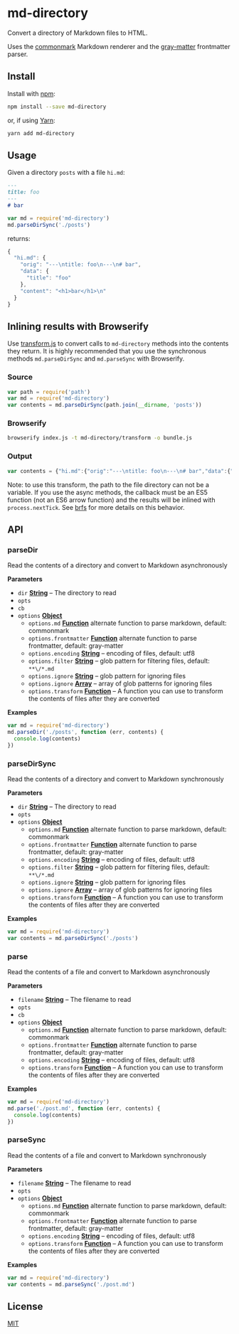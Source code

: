 # md-directory

Convert a directory of Markdown files to HTML.

Uses the [commonmark](https://github.com/jgm/commonmark.js) Markdown renderer and the [gray-matter](https://github.com/jonschlinkert/gray-matter) frontmatter parser.

## Install

Install with [npm](https://github.com/npm/npm):

```sh
npm install --save md-directory
```

or, if using [Yarn](https://github.com/yarnpkg/yarn):

```sh
yarn add md-directory
```

## Usage

Given a directory `posts` with a file `hi.md`:

```md
---
title: foo
---
# bar
```

```javascript
var md = require('md-directory')
md.parseDirSync('./posts')
```

returns:

```js
{
  "hi.md": {
    "orig": "---\ntitle: foo\n---\n# bar",
    "data": {
      "title": "foo"
    },
    "content": "<h1>bar</h1>\n"
  }
}
```

## Inlining results with Browserify

Use [transform.js](transform.js) to convert calls to `md-directory` methods into the contents they return. It is highly recommended that you use the synchronous methods `md.parseDirSync` and `md.parseSync` with Browserify.

### Source

```js
var path = require('path')
var md = require('md-directory')
var contents = md.parseDirSync(path.join(__dirname, 'posts'))
```

### Browserify

```sh
browserify index.js -t md-directory/transform -o bundle.js 
```

### Output

```js
var contents = {"hi.md":{"orig":"---\ntitle: foo\n---\n# bar","data":{"title":"foo"},"content":"<h1>bar</h1>\n"}};
```

Note: to use this transform, the path to the file directory can not be a variable. If you use the async methods, the callback must be an ES5 function (not an ES6 arrow function) and the results will be inlined with `process.nextTick`. See [brfs](https://github.com/substack/brfs#async) for more details on this behavior.

## API

<!-- Generated by documentation.js. Update this documentation by updating the source code. -->

### parseDir

Read the contents of a directory and convert to Markdown asynchronously

**Parameters**

-   `dir` **[String](https://developer.mozilla.org/en-US/docs/Web/JavaScript/Reference/Global_Objects/String)** – The directory to read
-   `opts`  
-   `cb`  
-   `options` **[Object](https://developer.mozilla.org/en-US/docs/Web/JavaScript/Reference/Global_Objects/Object)** 
    -   `options.md` **[Function](https://developer.mozilla.org/en-US/docs/Web/JavaScript/Reference/Statements/function)** alternate function to parse markdown, default: commonmark
    -   `options.frontmatter` **[Function](https://developer.mozilla.org/en-US/docs/Web/JavaScript/Reference/Statements/function)** alternate function to parse frontmatter, default: gray-matter
    -   `options.encoding` **[String](https://developer.mozilla.org/en-US/docs/Web/JavaScript/Reference/Global_Objects/String)** – encoding of files, default: utf8
    -   `options.filter` **[String](https://developer.mozilla.org/en-US/docs/Web/JavaScript/Reference/Global_Objects/String)** – glob pattern for filtering files, default: `**\/*.md`
    -   `options.ignore` **[String](https://developer.mozilla.org/en-US/docs/Web/JavaScript/Reference/Global_Objects/String)** – glob pattern for ignoring files
    -   `options.ignore` **[Array](https://developer.mozilla.org/en-US/docs/Web/JavaScript/Reference/Global_Objects/Array)** – array of glob patterns for ignoring files
    -   `options.transform` **[Function](https://developer.mozilla.org/en-US/docs/Web/JavaScript/Reference/Statements/function)** – A function you can use to transform the contents of files after they are converted

**Examples**

```javascript
var md = require('md-directory')
md.parseDir('./posts', function (err, contents) {
  console.log(contents)
})
```

### parseDirSync

Read the contents of a directory and convert to Markdown synchronously

**Parameters**

-   `dir` **[String](https://developer.mozilla.org/en-US/docs/Web/JavaScript/Reference/Global_Objects/String)** – The directory to read
-   `opts`  
-   `options` **[Object](https://developer.mozilla.org/en-US/docs/Web/JavaScript/Reference/Global_Objects/Object)** 
    -   `options.md` **[Function](https://developer.mozilla.org/en-US/docs/Web/JavaScript/Reference/Statements/function)** alternate function to parse markdown, default: commonmark
    -   `options.frontmatter` **[Function](https://developer.mozilla.org/en-US/docs/Web/JavaScript/Reference/Statements/function)** alternate function to parse frontmatter, default: gray-matter
    -   `options.encoding` **[String](https://developer.mozilla.org/en-US/docs/Web/JavaScript/Reference/Global_Objects/String)** – encoding of files, default: utf8
    -   `options.filter` **[String](https://developer.mozilla.org/en-US/docs/Web/JavaScript/Reference/Global_Objects/String)** – glob pattern for filtering files, default: `**\/*.md`
    -   `options.ignore` **[String](https://developer.mozilla.org/en-US/docs/Web/JavaScript/Reference/Global_Objects/String)** – glob pattern for ignoring files
    -   `options.ignore` **[Array](https://developer.mozilla.org/en-US/docs/Web/JavaScript/Reference/Global_Objects/Array)** – array of glob patterns for ignoring files
    -   `options.transform` **[Function](https://developer.mozilla.org/en-US/docs/Web/JavaScript/Reference/Statements/function)** – A function you can use to transform the contents of files after they are converted

**Examples**

```javascript
var md = require('md-directory')
var contents = md.parseDirSync('./posts')
```

### parse

Read the contents of a file and convert to Markdown asynchronously

**Parameters**

-   `filename` **[String](https://developer.mozilla.org/en-US/docs/Web/JavaScript/Reference/Global_Objects/String)** – The filename to read
-   `opts`  
-   `cb`  
-   `options` **[Object](https://developer.mozilla.org/en-US/docs/Web/JavaScript/Reference/Global_Objects/Object)** 
    -   `options.md` **[Function](https://developer.mozilla.org/en-US/docs/Web/JavaScript/Reference/Statements/function)** alternate function to parse markdown, default: commonmark
    -   `options.frontmatter` **[Function](https://developer.mozilla.org/en-US/docs/Web/JavaScript/Reference/Statements/function)** alternate function to parse frontmatter, default: gray-matter
    -   `options.encoding` **[String](https://developer.mozilla.org/en-US/docs/Web/JavaScript/Reference/Global_Objects/String)** – encoding of files, default: utf8
    -   `options.transform` **[Function](https://developer.mozilla.org/en-US/docs/Web/JavaScript/Reference/Statements/function)** – A function you can use to transform the contents of files after they are converted

**Examples**

```javascript
var md = require('md-directory')
md.parse('./post.md', function (err, contents) {
  console.log(contents)
})
```

### parseSync

Read the contents of a file and convert to Markdown synchronously

**Parameters**

-   `filename` **[String](https://developer.mozilla.org/en-US/docs/Web/JavaScript/Reference/Global_Objects/String)** – The filename to read
-   `opts`  
-   `options` **[Object](https://developer.mozilla.org/en-US/docs/Web/JavaScript/Reference/Global_Objects/Object)** 
    -   `options.md` **[Function](https://developer.mozilla.org/en-US/docs/Web/JavaScript/Reference/Statements/function)** alternate function to parse markdown, default: commonmark
    -   `options.frontmatter` **[Function](https://developer.mozilla.org/en-US/docs/Web/JavaScript/Reference/Statements/function)** alternate function to parse frontmatter, default: gray-matter
    -   `options.encoding` **[String](https://developer.mozilla.org/en-US/docs/Web/JavaScript/Reference/Global_Objects/String)** – encoding of files, default: utf8
    -   `options.transform` **[Function](https://developer.mozilla.org/en-US/docs/Web/JavaScript/Reference/Statements/function)** – A function you can use to transform the contents of files after they are converted

**Examples**

```javascript
var md = require('md-directory')
var contents = md.parseSync('./post.md')
```

## License

[MIT](LICENSE.md)
